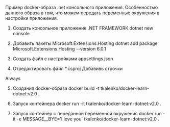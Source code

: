 
Пример docker-образа .net консольного приложения. 
Особенностью данного образа в том, что можем передать переменные окружения в настройки приложения.

1. Создать консольное приложение .NET FRAMEWORK
   dotnet new console

2. Добавить пакеты  Microsoft.Extensions.Hosting
   dotnet add package Microsoft.Extensions.Hosting --version 6.0.1

3. Создать файл с настройками appsettings.json
4. Отредактировать файл *.csproj
   Добавивь строчки

  <ItemGroup>
    <None Update="appsettings.json">
      <CopyToOutputDirectory>Always</CopyToOutputDirectory>
    </None>
  </ItemGroup>

5. Создания docker-образа
docker build -t tkalenko/docker-learn-dotnet:v2.0 .


6. Запуск контейнера
docker run -it tkalenko/docker-learn-dotnet:v2.0 .

7. Запуск контейнер с переданной переменной окружения
docker run -it -e MESSAGE__BYE='I love you' tkalenko/docker-learn-dotnet:v2.0 .

